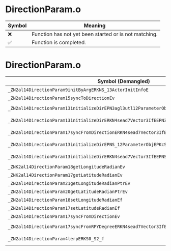 # DirectionParam.o
| Symbol | Meaning 
| ------------- | ------------- 
| :x: | Function has not yet been started or is not matching. 
| :white_check_mark: | Function is completed. 


# DirectionParam.o
| Symbol (Demangled) | Symbol (Mangled) | Decompiled? |
| ------------- |  ------------- | ------------- |
| `_ZN2al14DirectionParam9initByArgERKNS_13ActorInitInfoE` | `al::DirectionParam::initByArg(al::ActorInitInfo const&)` | :white_check_mark: |
| `_ZN2al14DirectionParam15syncToDirectionEv` | `al::DirectionParam::syncToDirection(void)` | :white_check_mark: |
| `_ZN2al14DirectionParam13initializeDirEPN3agl3utl12ParameterObjEPKcS6_` | `al::DirectionParam::initializeDir(agl::utl::ParameterObj *,char const*,char const*)` | :white_check_mark: |
| `_ZN2al14DirectionParam13initializeDirERKN4sead7Vector3IfEEPN3agl3utl12ParameterObjEPKcSB_` | `al::DirectionParam::initializeDir(sead::Vector3<float> const&,agl::utl::ParameterObj *,char const*,char const*)` | :white_check_mark: |
| `_ZN2al14DirectionParam17syncFromDirectionERKN4sead7Vector3IfEE` | `al::DirectionParam::syncFromDirection(sead::Vector3<float> const&)` | :white_check_mark: |
| `_ZN2al14DirectionParam13initializeDirEPNS_12ParameterObjEPKcS4_` | `al::DirectionParam::initializeDir(al::ParameterObj *,char const*,char const*)` | :white_check_mark: |
| `_ZN2al14DirectionParam13initializeDirERKN4sead7Vector3IfEEPNS_12ParameterObjEPKcS9_` | `al::DirectionParam::initializeDir(sead::Vector3<float> const&,al::ParameterObj *,char const*,char const*)` | :white_check_mark: |
| `_ZNK2al14DirectionParam18getLongitudeRadianEv` | `al::DirectionParam::getLongitudeRadian(void)const` | :white_check_mark: |
| `_ZNK2al14DirectionParam17getLatitudeRadianEv` | `al::DirectionParam::getLatitudeRadian(void)const` | :white_check_mark: |
| `_ZN2al14DirectionParam21getLongitudeRadianPtrEv` | `al::DirectionParam::getLongitudeRadianPtr(void)` | :white_check_mark: |
| `_ZN2al14DirectionParam20getLatitudeRadianPtrEv` | `al::DirectionParam::getLatitudeRadianPtr(void)` | :white_check_mark: |
| `_ZN2al14DirectionParam18setLongitudeRadianEf` | `al::DirectionParam::setLongitudeRadian(float)` | :white_check_mark: |
| `_ZN2al14DirectionParam17setLatitudeRadianEf` | `al::DirectionParam::setLatitudeRadian(float)` | :white_check_mark: |
| `_ZN2al14DirectionParam17syncFromDirectionEv` | `al::DirectionParam::syncFromDirection(void)` | :white_check_mark: |
| `_ZN2al14DirectionParam17syncFromRPYDegreeERKN4sead7Vector3IfEE` | `al::DirectionParam::syncFromRPYDegree(sead::Vector3<float> const&)` | :white_check_mark: |
| `_ZN2al14DirectionParam4lerpERKS0_S2_f` | `al::DirectionParam::lerp(al::DirectionParam const&,al::DirectionParam const&,float)` | :white_check_mark: |
